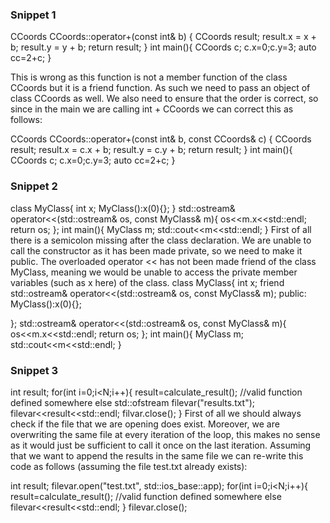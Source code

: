 ### Snippet 1
CCoords CCoords::operator+(const int& b) {
        CCoords result;
        result.x = x + b;
        result.y = y + b;
        return result;
    }
int main(){
    CCoords c;
    c.x=0;c.y=3;
    auto cc=2+c;
}

This is wrong as this function is not a member function of the class CCoords but it is a friend function. As such we need to pass an object of class CCoords as well.
We also need to ensure that the order is correct, so since in the main we are calling int + CCoords we can correct this as follows:

CCoords CCoords::operator+(const int& b, const CCoords& c) {
        CCoords result;
        result.x = c.x + b;
        result.y = c.y + b;
        return result;
    }
int main(){
    CCoords c;
    c.x=0;c.y=3;
    auto cc=2+c;
}

### Snippet 2
class MyClass{
  int x;
  MyClass():x(0){};
}
std::ostream& operator<<(std::ostream& os, const MyClass& m){
    os<<m.x<<std::endl;
    return os;
};
int main(){
    MyClass m;
    std::cout<<m<<std::endl;
}
First of all there is a semicolon missing after the class declaration.
We are unable to call the constructor as it has been made private, so we need to make it public.
The overloaded operator << has not been made friend of the class MyClass, meaning we would be unable to access the private member variables (such as x here) of the class.
class MyClass{
  int x;
  friend std::ostream& operator<<(std::ostream& os, const MyClass& m);
public:
  MyClass():x(0){};

};
std::ostream& operator<<(std::ostream& os, const MyClass& m){
    os<<m.x<<std::endl;
    return os;
};
int main(){
    MyClass m;
    std::cout<<m<<std::endl;
}

### Snippet 3
int result;
for(int i=0;i<N;i++){
   result=calculate_result();  //valid function defined somewhere else
   std::ofstream filevar("results.txt");
   filevar<<result<<std::endl;
   filvar.close();
}
First of all we should always check if the file that we are opening does exist.
Moreover, we are overwriting the same file at every iteration of the loop, this makes no sense as it would just be sufficient to call it once on the last iteration.
Assuming that we want to append the results in the same file we can re-write this code as follows (assuming the file test.txt already exists):

int result;
filevar.open("test.txt", std::ios_base::app);
for(int i=0;i<N;i++){
   result=calculate_result();  //valid function defined somewhere else
   filevar<<result<<std::endl;
}
filevar.close();

